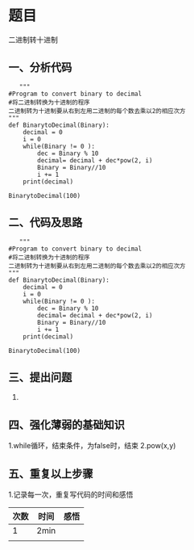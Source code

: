 # 题目
二进制转十进制
## 一、分析代码
       """
    #Program to convert binary to decimal
    #将二进制转换为十进制的程序
    二进制转为十进制要从右到左用二进制的每个数去乘以2的相应次方
    """
    def BinarytoDecimal(Binary):
        decimal = 0
        i = 0
        while(Binary != 0 ):
            dec = Binary % 10
            decimal= decimal + dec*pow(2, i)
            Binary = Binary//10
            i += 1
        print(decimal)
    
    BinarytoDecimal(100)
## 二、代码及思路
       """
    #Program to convert binary to decimal
    #将二进制转换为十进制的程序
    二进制转为十进制要从右到左用二进制的每个数去乘以2的相应次方
    """
    def BinarytoDecimal(Binary):
        decimal = 0
        i = 0
        while(Binary != 0 ):
            dec = Binary % 10
            decimal= decimal + dec*pow(2, i)
            Binary = Binary//10
            i += 1
        print(decimal)
    
    BinarytoDecimal(100) 
## 三、提出问题
 1.
 
## 四、强化薄弱的基础知识
 1.while循环，结束条件，为false时，结束
 2.pow(x,y)
 
## 五、重复以上步骤
 1.记录每一次，重复写代码的时间和感悟<br>
 
| 次数 | 时间 | 感悟 |
| :---          |     :---:      |          ---: |
|   1  |  2min    |     |
|       |        |       |

